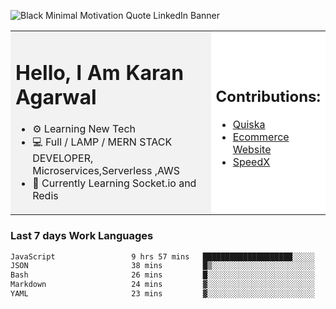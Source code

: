 <!-- ![20230107_223458 (1)-01](https://user-images.githubusercontent.com/85556603/212357966-4002f7aa-471b-4b3c-923d-f2b0d543cad5.jpeg) -->

![Black Minimal Motivation Quote LinkedIn Banner](https://github.com/KKA-0/KKA-0/assets/85556603/9f91eebb-d624-46aa-95a9-936d4ae8eaa6)



<table>
  <tr>
    <td style="width: 70%; background-color: #f2f2f2;">
      <h1>Hello, I Am Karan Agarwal</h1>
      <ul>
        <li>⚙ Learning New Tech</li>
        <li>💻 Full / LAMP / MERN STACK DEVELOPER, Microservices,Serverless ,AWS</li>
        <li>🙌 Currently Learning Socket.io and Redis</li>  
      </ul>
    </td>
    <td style="width: 30%; background-color: #ffffff;">
      <h2>Contributions:</h2>
      <ul>
        <li><a href="https://github.com/KKA-0/Quiska">Quiska</a></li>
         <li><a href="https://agarwal-handloom.web.app/">Ecommerce Website</a></li>
         <li><a href="https://github.com/Linkin143/SpeedX">SpeedX</a></li>
      </ul>
    </td>
  </tr>
</table>



<h3>Last 7 days Work Languages </h3> 
     
<!--START_SECTION:waka-->

```txt
JavaScript                 9 hrs 57 mins   ████████████████████░░░░░   80.65 %
JSON                       38 mins         █▒░░░░░░░░░░░░░░░░░░░░░░░   05.14 %
Bash                       26 mins         █░░░░░░░░░░░░░░░░░░░░░░░░   03.60 %
Markdown                   24 mins         ▓░░░░░░░░░░░░░░░░░░░░░░░░   03.29 %
YAML                       23 mins         ▓░░░░░░░░░░░░░░░░░░░░░░░░   03.19 %
```

<!--END_SECTION:waka-->
